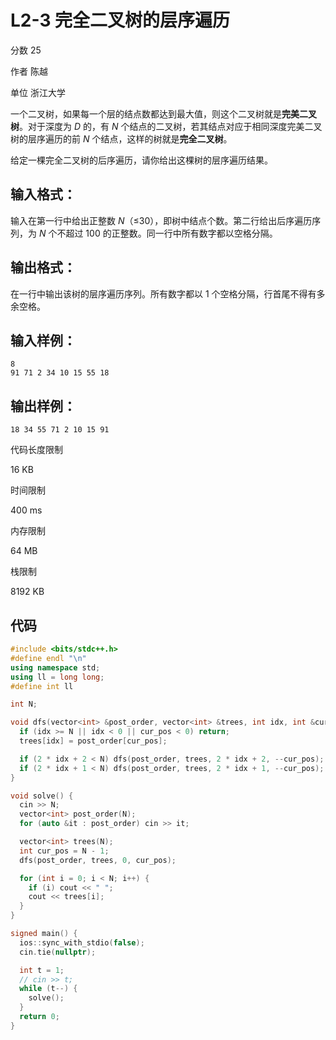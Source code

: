 # **L2-3 完全二叉树的层序遍历**

分数 25

作者 陈越

单位 浙江大学

一个二叉树，如果每一个层的结点数都达到最大值，则这个二叉树就是**完美二叉树**。对于深度为 *D* 的，有 *N* 个结点的二叉树，若其结点对应于相同深度完美二叉树的层序遍历的前 *N* 个结点，这样的树就是**完全二叉树**。

给定一棵完全二叉树的后序遍历，请你给出这棵树的层序遍历结果。

## 输入格式：

输入在第一行中给出正整数 *N*（≤30），即树中结点个数。第二行给出后序遍历序列，为 *N* 个不超过 100 的正整数。同一行中所有数字都以空格分隔。

## 输出格式：

在一行中输出该树的层序遍历序列。所有数字都以 1 个空格分隔，行首尾不得有多余空格。

## 输入样例：

```in
8
91 71 2 34 10 15 55 18
```

## 输出样例：

```out
18 34 55 71 2 10 15 91
```

代码长度限制

16 KB

时间限制

400 ms

内存限制

64 MB

栈限制

8192 KB

## 代码

```cpp
#include <bits/stdc++.h>
#define endl "\n"
using namespace std;
using ll = long long;
#define int ll

int N;

void dfs(vector<int> &post_order, vector<int> &trees, int idx, int &cur_pos) {
  if (idx >= N || idx < 0 || cur_pos < 0) return;
  trees[idx] = post_order[cur_pos];

  if (2 * idx + 2 < N) dfs(post_order, trees, 2 * idx + 2, --cur_pos);
  if (2 * idx + 1 < N) dfs(post_order, trees, 2 * idx + 1, --cur_pos);
}

void solve() {
  cin >> N;
  vector<int> post_order(N);
  for (auto &it : post_order) cin >> it;

  vector<int> trees(N);
  int cur_pos = N - 1;
  dfs(post_order, trees, 0, cur_pos);

  for (int i = 0; i < N; i++) {
    if (i) cout << " ";
    cout << trees[i];
  }
}

signed main() {
  ios::sync_with_stdio(false);
  cin.tie(nullptr);

  int t = 1;
  // cin >> t;
  while (t--) {
    solve();
  }
  return 0;
}
```

